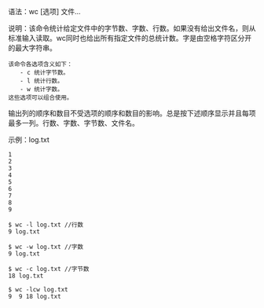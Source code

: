 语法：wc [选项] 文件…

说明：该命令统计给定文件中的字节数、字数、行数。如果没有给出文件名，则从标准输入读取。wc同时也给出所有指定文件的总统计数。字是由空格字符区分开的最大字符串。

~~~
该命令各选项含义如下：
　　- c 统计字节数。
　　- l 统计行数。
　　- w 统计字数。
这些选项可以组合使用。
~~~

输出列的顺序和数目不受选项的顺序和数目的影响。总是按下述顺序显示并且每项最多一列。行数、字数、字节数、文件名。

示例：log.txt
~~~
1
2
3
4
5
6
7
8
9
~~~

~~~
$ wc -l log.txt //行数
9 log.txt 

$ wc -w log.txt //字数
9 log.txt

$ wc -c log.txt //字节数
18 log.txt

$ wc -lcw log.txt
9  9 18 log.txt  
~~~





